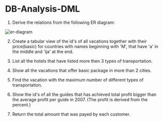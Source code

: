 # DB-Analysis-DML

1. Derive the relations from the following ER diagram:

![er-diagram](https://user-images.githubusercontent.com/15221488/34220275-5c3a40f0-e5b4-11e7-8fa0-1143aa5d23c9.png)

2. Create a tabular view of the id's of all vacations together with their price(basic) for countries with names beginning with 'M', that have 'a' in the middle and 'ija' at the end.

3. List all the hotels that have listed more then 3 types of transportation.

4. Show all the vacations that offer basic package in more than 2 cities.

5. Find the vacation with the maximum number of different types of transportation.

6. Show the id's of all the guides that has achieved total profit bigger than the average profit per guide in 2007. (The profit is derived from the percent.)

7. Return the total amount that was payed by each customer. 
